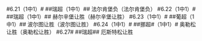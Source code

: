 #6.21（1中1）#
##瑞超（1中1）##
法尔肯堡负（法尔肯堡负）
#6.22（1中1）#
##瑞超（1中1）##
赫尔辛堡让胜（赫尔辛堡让胜）
#6.23（1中1）#
##葡超（1中1）##
波尔图让胜（波尔图让胜）
#6.24（1中1）#
##挪超#（1中1）#
奥勒松让胜（奥勒松让胜）
#6.27#
##瑞超##
厄斯特松让胜